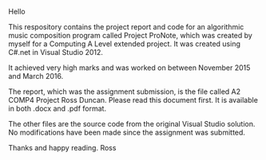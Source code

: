 Hello

This respository contains the project report and code for an algorithmic music composition program called Project ProNote, which was created by myself for a Computing A Level extended project.
It was created using C#.net in Visual Studio 2012.

It achieved very high marks and was worked on between November 2015 and March 2016.

The report, which was the assignment submission, is the file called A2 COMP4 Project Ross Duncan. Please read this document first. It is available in both .docx and .pdf format.

The other files are the source code from the original Visual Studio solution. No modifications have been made since the assignment was submitted.

Thanks and happy reading.
Ross
